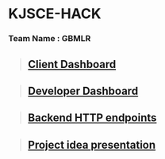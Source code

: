 # KJSCE-HACK

### Team Name : GBMLR 


> ## [Client Dashboard](https://github.com/pratik6725/client-dashboard "client")

> ## [Developer Dashboard](https://github.com/pratik6725/developer-dashboard "developer")

> ## [Backend HTTP endpoints](https://github.com/vedangparasnis/firebase-backend- "backend")

> ## [Project idea presentation](https://docs.google.com/presentation/d/18imMPc99OnRY0K84HY592O7hqkBqkJ2beVTVmu2EtpI/edit?usp=sharing "KJSCE HACK - TEAM GBMLR PPT")




